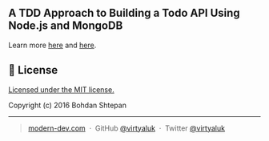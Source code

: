 ## A TDD Approach to Building a Todo API Using Node.js and MongoDB

Learn more [here](https://semaphoreci.com/community/tutorials/a-tdd-approach-to-building-a-todo-api-using-node-js-and-mongodb?utm_source=nodeweekly&utm_medium=email) and [here](https://github.com/rajzshkr/todoapi).

## :green_book: License

[Licensed under the MIT license.](https://github.com/virtyaluk/ts-in-depth/blob/master/LICENSE)

Copyright (c) 2016 Bohdan Shtepan

---

> [modern-dev.com](http://modern-dev.com) &nbsp;&middot;&nbsp;
> GitHub [@virtyaluk](https://github.com/virtyaluk) &nbsp;&middot;&nbsp;
> Twitter [@virtyaluk](https://twitter.com/virtyaluk)